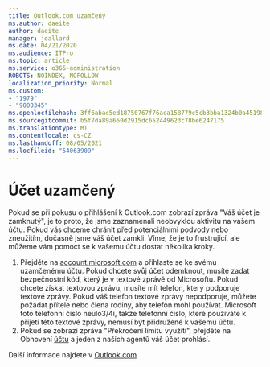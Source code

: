 ```yaml
---
title: Outlook.com uzamčený
ms.author: daeite
author: daeite
manager: joallard
ms.date: 04/21/2020
ms.audience: ITPro
ms.topic: article
ms.service: o365-administration
ROBOTS: NOINDEX, NOFOLLOW
localization_priority: Normal
ms.custom:
- "1979"
- "9000345"
ms.openlocfilehash: 3ff6abac5ed18750767f76aca158779c5cb3bba1324b0a451987cc37b4b0e239
ms.sourcegitcommit: b5f7da89a650d2915dc652449623c78be6247175
ms.translationtype: MT
ms.contentlocale: cs-CZ
ms.lasthandoff: 08/05/2021
ms.locfileid: "54063909"
---
```

# <a name="account-locked"></a>Účet uzamčený

Pokud se při pokusu o přihlášení k Outlook.com zobrazí zpráva "Váš účet je zamknutý", je to proto, že jsme zaznamenali neobvyklou aktivitu na vašem účtu. Pokud vás chceme chránit před potenciálními podvody nebo zneužitím, dočasně jsme váš účet zamkli. Víme, že je to frustrující, ale můžeme vám pomoct se k vašemu účtu dostat několika kroky.

1. Přejděte na [account.microsoft.com](https://go.microsoft.com/fwlink/?linkid=2090484) a přihlaste se ke svému uzamčenému účtu. Pokud chcete svůj účet odemknout, musíte zadat bezpečnostní kód, který je v textové zprávě od Microsoftu. Pokud chcete získat textovou zprávu, musíte mít telefon, který podporuje textové zprávy. Pokud váš telefon textové zprávy nepodporuje, můžete požádat přítele nebo člena rodiny, aby telefon mohl používat. Microsoft toto telefonní číslo neulo3/4í, takže telefonní číslo, které používáte k přijetí této textové zprávy, nemusí být přidružené k vašemu účtu.
2. Pokud se zobrazí zpráva "Překročení limitu využití", přejděte na Obnovení [účtu](https://go.microsoft.com/fwlink/?linkid=2090483) a jeden z našich agentů váš účet prohlásí.

Další informace najdete v [Outlook.com](https://support.office.com/article/f4ad2701-d166-4d8b-8a6a-9af2a1f8a4c4?wt.mc_id=Office_Outlook_com_Alchemy) 